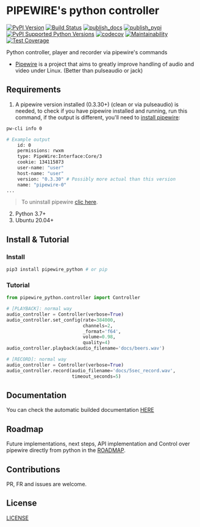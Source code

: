 # PIPEWIRE's python controller

[![PyPI Version][pypi-image]][pypi-url]
[![Build Status][build-image]][build-url]
[![publish_docs](https://github.com/pablodz/pipewire_python/actions/workflows/publish_docs.yml/badge.svg)](https://github.com/pablodz/pipewire_python/actions/workflows/publish_docs.yml)
[![publish_pypi](https://github.com/pablodz/pipewire_python/actions/workflows/publish_pypi.yml/badge.svg)](https://github.com/pablodz/pipewire_python/actions/workflows/publish_pypi.yml)
[![PyPI Supported Python Versions](https://img.shields.io/pypi/pyversions/pipewire_python.svg)][pypiversions-url]
[![codecov](https://codecov.io/gh/pablodz/pipewire_python/branch/main/graph/badge.svg?token=VN6O9QK3ZH)](https://codecov.io/gh/pablodz/pipewire_python)
[![Maintainability](https://api.codeclimate.com/v1/badges/fe82f8353628a4214abd/maintainability)](https://codeclimate.com/github/pablodz/pipewire_python/maintainability)
[![Test Coverage](https://api.codeclimate.com/v1/badges/fe82f8353628a4214abd/test_coverage)](https://codeclimate.com/github/pablodz/pipewire_python/test_coverage)

Python controller, player and recorder via pipewire's commands

- [Pipewire](https://gitlab.freedesktop.org/pipewire/pipewire) is a project that aims to greatly improve handling of audio and video under Linux. (Better than pulseaudio or jack)

## Requirements

1. A pipewire version installed (0.3.30+) (clean or via pulseaudio) is needed, to check if you have pipewire installed and running, run this command, if the output is different, you'll need to [install pipewire](./docs/INSTALL_PIPEWIRE.md):

```bash
pw-cli info 0
```

```bash
# Example output
    id: 0
    permissions: rwxm
    type: PipeWire:Interface:Core/3
    cookie: 134115873
    user-name: "user"
    host-name: "user"
    version: "0.3.30" # Possibly more actual than this version
    name: "pipewire-0"
...
```

> To uninstall pipewire [clic here](./docs/UNINSTALL_PIPEWIRE.md).

2.  Python 3.7+
3.  Ubuntu 20.04+

## Install & Tutorial

### Install

```bash
pip3 install pipewire_python # or pip
```

### Tutorial

```python
from pipewire_python.controller import Controller

# [PLAYBACK]: normal way
audio_controller = Controller(verbose=True)
audio_controller.set_config(rate=384000,
                            channels=2,
                            _format='f64',
                            volume=0.98,
                            quality=4)
audio_controller.playback(audio_filename='docs/beers.wav')

# [RECORD]: normal way
audio_controller = Controller(verbose=True)
audio_controller.record(audio_filename='docs/5sec_record.wav',
                        timeout_seconds=5)

```

## Documentation

You can check the automatic builded documentation [HERE](https://pablodz.github.io/pipewire_python/html/)

## Roadmap

Future implementations, next steps, API implementation and Control over pipewire directly from python in the [ROADMAP](docs/ROADMAP.md).

## Contributions

PR, FR and issues are welcome.

## License

[LICENSE](./LICENSE)

<!-- Badges -->

[pypi-image]: https://img.shields.io/pypi/v/pipewire_python
[pypi-url]: https://pypi.org/project/pipewire_python/
[build-image]: https://github.com/pablodz/pipewire_python/actions/workflows/build.yml/badge.svg
[build-url]: https://github.com/pablodz/pipewire_python/actions/workflows/build.yml
[coverage-image]: https://codecov.io/gh/pablodz/pipewire_python/branch/main/graph/badge.svg
[coverage-url]: https://codecov.io/gh/pablodz/pipewire_python
[quality-image]: https://api.codeclimate.com/v1/badges/3130fa0ba3b7993fbf0a/maintainability
[quality-url]: https://codeclimate.com/github/pablodz/pipewire_python
[pypiversions-url]: https://pypi.python.org/pypi/pipewire_python/

